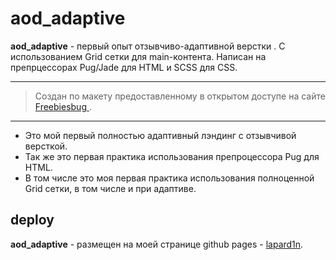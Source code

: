 # aod_adaptive

**aod_adaptive** - первый опыт отзывчиво-адаптивной верстки . С использованием Grid сетки для main-контента. Написан на препрцессорах Pug/Jade для HTML и SCSS для CSS.

***
> Создан по макету предоставленному в открытом доступе на сайте  [Freebiesbug ](https://freebiesbug.com/psd-freebies/bicycle-flat-one-page-template/).
***

* Это мой первый полностью адаптивный лэндинг с отзывчивой версткой.
* Так же это первая практика использования препроцессора Pug для HTML.
* В том числе это моя первая практика использования полноценной Grid сетки, в том числе и при адаптиве.

## deploy

**aod_adaptive** - размещен на моей странице github pages - [lapard1n](lapard1n.github.io).